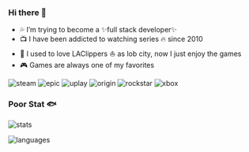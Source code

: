 ### Hi there 👋

<!--
**Meruem117/Meruem117** is a ✨ _special_ ✨ repository because its `README.md` (this file) appears on your GitHub profile.

Here are some ideas to get you started:

- 🔭 I’m currently working on ...
- 🌱 I’m currently learning ...
- 👯 I’m looking to collaborate on ...
- 🤔 I’m looking for help with ...
- 💬 Ask me about ...
- 📫 How to reach me: ...
- 😄 Pronouns: ...
- ⚡ Fun fact: ...
-->

- 💦 I’m trying to become a ✨full stack developer✨
- 📺 I have been addicted to watching series 🔥 since 2010
- 🏀 I used to love LAClippers ⛵ as lob city, now I just enjoy the games
- 🎮 Games are always one of my favorites

![steam](https://img.shields.io/badge/Steam-Meruem-9cf) 
![epic](https://img.shields.io/badge/Epic-Meruem-lightgrey)
![uplay](https://img.shields.io/badge/Uplay-Meru117-red)
![origin](https://img.shields.io/badge/Origin-DaVinci00X-orange)
![rockstar](https://img.shields.io/badge/Rockstar-Meruemmmmm-yellow)
![xbox](https://img.shields.io/badge/Xbox-Meruem117-green)

### Poor Stat 🐟

![stats](https://github-readme-stats.vercel.app/api?username=Meruem117&include_all_commits=true&count_private=true&show_icons=true&line_height=29&bg_color=20,C33764,185a9d&title_color=CD9B1D&text_color=FFE4B5&icon_color=CD9B1D)

![languages](https://github-readme-stats.vercel.app/api/top-langs/?username=Meruem117&layout=compact&langs_count=8&bg_color=20,185a9d,C33764&title_color=CD9B1D&text_color=FFE4B5)

